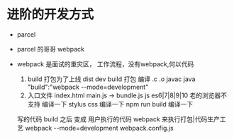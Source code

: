 # 进阶的开发方式

- parcel
- parcel 的哥哥 webpack 
- webpack 是面试的重灾区，
   工作流程，没有webpack,何以代码
   1. build  打包为了上线  dist dev
      build 打包 编译 .c .o javac java
      "build":"webpack --mode=development"
   2. 入口文件 index.html
   main.js -> bundle.js
   js es6|7|8|9|10  老的浏览器不支持 编译一下
   stylus css 编译一下   npm run build 编译一下

   写的代码  build 之后 变成  用户执行的代码 
   webpack 来执行打包|代码生产工艺
   webpack --mode=development
   webpack.config.js
